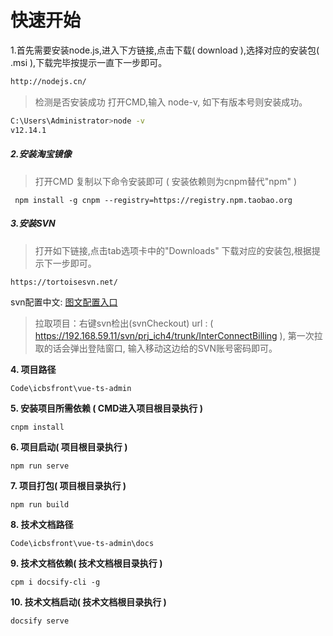 # 快速开始
1.首先需要安装node.js,进入下方链接,点击下载( download ),选择对应的安装包( .msi ),下载完毕按提示一直下一步即可。
``` bash
http://nodejs.cn/
```
> 检测是否安装成功 打开CMD,输入 node-v, 如下有版本号则安装成功。
``` bash
C:\Users\Administrator>node -v
v12.14.1
```
##### 2.安装淘宝镜像
> 打开CMD 复制以下命令安装即可 ( 安装依赖则为cnpm替代"npm" )
```
 npm install -g cnpm --registry=https://registry.npm.taobao.org
```
##### 3.安装SVN
> 打开如下链接,点击tab选项卡中的"Downloads" 下载对应的安装包,根据提示下一步即可。
```
https://tortoisesvn.net/
```
svn配置中文: [图文配置入口](https://blog.csdn.net/fightsyj/article/details/88830168)

> 拉取项目：右键svn检出(svnCheckout) url : ( https://192.168.59.11/svn/prj_ich4/trunk/InterConnectBilling ),
第一次拉取的话会弹出登陆窗口, 输入移动这边给的SVN账号密码即可。

**4. 项目路径**
```
Code\icbsfront\vue-ts-admin
```
**5. 安装项目所需依赖 ( CMD进入项目根目录执行 )**
```
cnpm install
```
**6. 项目启动( 项目根目录执行 )**
```
npm run serve
```
**7. 项目打包( 项目根目录执行 )**
```
npm run build
```
**8. 技术文档路径**
```
Code\icbsfront\vue-ts-admin\docs
```

**9. 技术文档依赖( 技术文档根目录执行 )**
```
cpm i docsify-cli -g
```

**10. 技术文档启动( 技术文档根目录执行 )**
```
docsify serve
```



